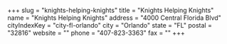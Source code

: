 +++
slug = "knights-helping-knights"
title = "Knights Helping Knights"
name = "Knights Helping Knights"
address = "4000 Central Florida Blvd"
cityIndexKey = "city-fl-orlando"
city = "Orlando"
state = "FL"
postal = "32816"
website = ""
phone = "407-823-3363"
fax = ""
+++
